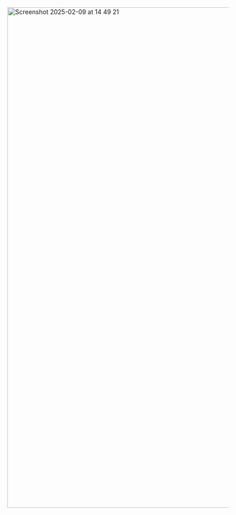 <img width="1140" alt="Screenshot 2025-02-09 at 14 49 21" src="https://github.com/user-attachments/assets/21d81574-11a2-478c-82df-2561172f5702" />

